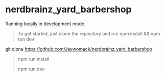 # nerdbrainz_yard_barbershop

Running locally in development mode

> To get started, just clone the repository and run npm install && npm run dev:

git clone https://github.com/Jaywomack/nerdbrainz_yard_barbershop

> npm run install

> npm run dev
